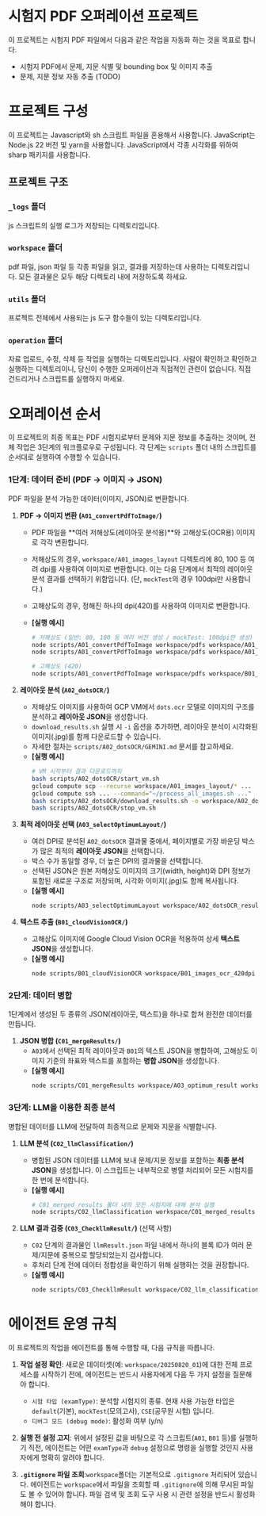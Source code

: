 # 시험지 PDF 오퍼레이션 프로젝트

이 프로젝트는 시험지 PDF 파일에서 다음과 같은 작업을 자동화 하는 것을 목표로 합니다.

- 시험지 PDF에서 문제, 지문 식별 및 bounding box 및 이미지 추출
- 문제, 지문 정보 자동 추출 (TODO)

# 프로젝트 구성

이 프로젝트는 Javascript와 sh 스크립트 파일을 혼용해서 사용합니다.
JavaScript는 Node.js 22 버전 및 yarn을 사용합니다.
JavaScript에서 각종 시각화를 위하여 sharp 패키지를 사용합니다.

## 프로젝트 구조

### `_logs` 폴더

js 스크립트의 실행 로그가 저장되는 디렉토리입니다.

### `workspace` 폴더

pdf 파일, json 파일 등 각종 파일을 읽고, 결과를 저장하는데 사용하는 디렉토리입니다.
모든 결과물은 모두 해당 디렉토리 내에 저장하도록 하세요.

### `utils` 폴더

프로젝트 전체에서 사용되는 js 도구 함수들이 있는 디렉토리입니다.

### `operation` 폴더

자료 업로드, 수정, 삭제 등 작업을 실행하는 디렉토리입니다.
사람이 확인하고 확인하고 실행하는 디렉토리이니, 당신이 수행한 오퍼레이션과 직접적인 관련이 없습니다.
직접 건드리거나 스크립트를 실행하지 마세요.

# 오퍼레이션 순서

이 프로젝트의 최종 목표는 PDF 시험지로부터 문제와 지문 정보를 추출하는 것이며, 전체 작업은 3단계의 워크플로우로 구성됩니다. 각 단계는 `scripts` 폴더 내의 스크립트를 순서대로 실행하여 수행할 수 있습니다.

### 1단계: 데이터 준비 (PDF → 이미지 → JSON)

PDF 파일을 분석 가능한 데이터(이미지, JSON)로 변환합니다.

1.  **PDF → 이미지 변환 (`A01_convertPdfToImage/`)**

    - PDF 파일을 **여러 저해상도(레이아웃 분석용)**와 고해상도(OCR용) 이미지로 각각 변환합니다.
    - 저해상도의 경우, `workspace/A01_images_layout` 디렉토리에 80, 100 등 여려 dpi를 사용하여 이미지로 변환합니다. 이는 다음 단계에서 최적의 레이아웃 분석 결과를 선택하기 위함입니다. (단, `mockTest`의 경우 100dpi만 사용합니다.)
    - 고해상도의 경우, 정해진 하나의 dpi(420)를 사용하여 이미지로 변환합니다.
    - **[실행 예시]**

      ```bash
      # 저해상도 (일반: 80, 100 등 여러 버전 생성 / mockTest: 100dpi만 생성)
      node scripts/A01_convertPdfToImage workspace/pdfs workspace/A01_images_layout/80dpi 80
      node scripts/A01_convertPdfToImage workspace/pdfs workspace/A01_images_layout/100dpi 100

      # 고해상도 (420)
      node scripts/A01_convertPdfToImage workspace/pdfs workspace/B01_images_ocr_420dpi 420
      ```

2.  **레이아웃 분석 (`A02_dotsOCR/`)**

    - 저해상도 이미지를 사용하여 GCP VM에서 `dots.ocr` 모델로 이미지의 구조를 분석하고 **레이아웃 JSON**을 생성합니다.
    - `download_results.sh` 실행 시 `-i` 옵션을 추가하면, 레이아웃 분석이 시각화된 이미지(.jpg)를 함께 다운로드할 수 있습니다.
    - 자세한 절차는 `scripts/A02_dotsOCR/GEMINI.md` 문서를 참고하세요.
    - **[실행 예시]**
      ```bash
      # VM 시작부터 결과 다운로드까지
      bash scripts/A02_dotsOCR/start_vm.sh
      gcloud compute scp --recurse workspace/A01_images_layout/* ...
      gcloud compute ssh ... --command="~/process_all_images.sh ..."
      bash scripts/A02_dotsOCR/download_results.sh -o workspace/A02_dotsOCR_results
      bash scripts/A02_dotsOCR/stop_vm.sh
      ```

3.  **최적 레이아웃 선택 (`A03_selectOptimumLayout/`)**

    - 여러 DPI로 분석된 `A02_dotsOCR` 결과물 중에서, 페이지별로 가장 바운딩 박스가 많은 최적의 **레이아웃 JSON**을 선택합니다.
    - 박스 수가 동일할 경우, 더 높은 DPI의 결과물을 선택합니다.
    - 선택된 JSON은 원본 저해상도 이미지의 크기(width, height)와 DPI 정보가 포함된 새로운 구조로 저장되며, 시각화 이미지(.jpg)도 함께 복사됩니다.
    - **[실행 예시]**
      ```bash
      node scripts/A03_selectOptimumLayout workspace/A02_dotsOCR_results workspace/A01_images_layout workspace/A03_optimum_result
      ```

4.  **텍스트 추출 (`B01_cloudVisionOCR/`)**
    - 고해상도 이미지에 Google Cloud Vision OCR을 적용하여 상세 **텍스트 JSON**을 생성합니다.
    - **[실행 예시]**
      ```bash
      node scripts/B01_cloudVisionOCR workspace/B01_images_ocr_420dpi workspace/B02_cloudVisionOCR_results --debug --examType default
      ```

### 2단계: 데이터 병합

1단계에서 생성된 두 종류의 JSON(레이아웃, 텍스트)을 하나로 합쳐 완전한 데이터를 만듭니다.

1.  **JSON 병합 (`C01_mergeResults/`)**
    - `A03`에서 선택된 최적 레이아웃과 `B01`의 텍스트 JSON을 병합하여, 고해상도 이미지 기준의 좌표와 텍스트를 포함하는 **병합 JSON**을 생성합니다.
    - **[실행 예시]**
      ```bash
      node scripts/C01_mergeResults workspace/A03_optimum_result workspace/B02_cloudVisionOCR_results workspace/B01_images_ocr_420dpi workspace/C01_merged_results --debug --examType default
      ```

### 3단계: LLM을 이용한 최종 분석

병합된 데이터를 LLM에 전달하여 최종적으로 문제와 지문을 식별합니다.

1.  **LLM 분석 (`C02_llmClassification/`)**

    - 병합된 JSON 데이터를 LLM에 보내 문제/지문 정보를 포함하는 **최종 분석 JSON**을 생성합니다. 이 스크립트는 내부적으로 병렬 처리되어 모든 시험지를 한 번에 분석합니다.
    - **[실행 예시]**
      ```bash
      # C01_merged_results 폴더 내의 모든 시험지에 대해 분석 실행
      node scripts/C02_llmClassification workspace/C01_merged_results workspace/B01_images_ocr_420dpi workspace/C02_llm_classification_results --debug --examType default
      ```

2.  **LLM 결과 검증 (`C03_CheckllmResult/`)** (선택 사항)
    - `C02` 단계의 결과물인 `llmResult.json` 파일 내에서 하나의 블록 ID가 여러 문제/지문에 중복으로 할당되었는지 검사합니다.
    - 후처리 단계 전에 데이터 정합성을 확인하기 위해 실행하는 것을 권장합니다.
    - **[실행 예시]**
      ```bash
      node scripts/C03_CheckllmResult workspace/C02_llm_classification_results workspace/C01_merged_results
      ```

# 에이전트 운영 규칙

이 프로젝트의 작업을 에이전트를 통해 수행할 때, 다음 규칙을 따릅니다.

1.  **작업 설정 확인**: 새로운 데이터셋(예: `workspace/20250820_01`)에 대한 전체 프로세스를 시작하기 전에, 에이전트는 반드시 사용자에게 다음 두 가지 설정을 질문해야 합니다.

    - `시험 타입 (examType)`: 분석할 시험지의 종류. 현재 사용 가능한 타입은 `default`(기본), `mockTest`(모의고사), `CSE`(공무원 시험) 입니다.
    - `디버그 모드 (debug mode)`: 활성화 여부 (y/n)

2.  **실행 전 설정 고지**: 위에서 설정된 값을 바탕으로 각 스크립트(`A01`, `B01` 등)를 실행하기 직전, 에이전트는 어떤 `examType`과 `debug` 설정으로 명령을 실행할 것인지 사용자에게 명확히 알려야 합니다.

3.  **`.gitignore` 파일 조회**:`workspace`폴더는 기본적으로 `.gitignore` 처리되어 있습니다. 에이전트는 `workspace`에서 파일을 조회할 때 `.gitignore`에 의해 무시된 파일도 볼 수 있어야 합니다. 파일 검색 및 조회 도구 사용 시 관련 설정을 반드시 활성화해야 합니다.
